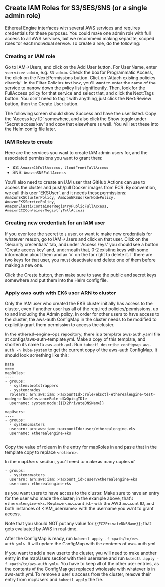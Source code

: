 ## Create IAM Roles for S3/SES/SNS (or a single admin role)

Ethereal Engine interfaces with several AWS services and requires credentials for these purposes. You could make
one admin role with full access to all AWS services, but we recommend making separate, scoped roles for
each individual service. To create a role, do the following:

### Creating an IAM role
Go to IAM->Users, and click on the Add User button. For User Name, enter `<service>-admin`, e.g. `S3-admin`.
Check the box for Programmatic Access, the click on the Next:Permissions button.
Click on 'Attach existing policies directly'. In the Filter Policies text box, you'll want to
enter the name of the service to narrow down the policy list significantly. Then, look for the FullAccess
policy for that service and select that, and click the Next:Tags button. You don't need to tag it with
anything, just click the Next:Review button, then the Create User button.

The following screen should show Success and have the user listed. Copy the 'Access key ID' somewhere, and
also click the Show toggle under 'Secret access key' and copy that elsewhere as well. You will put these
into the Helm config file later.

### IAM Roles to create
Here are the services you want to create IAM admin users for, and the associated permissions you want to
grant them:
 
* S3: `AmazonS3FullAccess, CloudFrontFullAccess`
* SNS: `AmazonSNSFullAccess`

You'll also need to create an IAM user that GitHub Actions can use to access the cluster and push/pull
Docker images from ECR. By convention, we call this user 'EKSUser', and it needs these
permissions: `AmazonEKSClusterPolicy, AmazonEKSWorkerNodePolicy, AmazonEKSServicePolicy, AmazonElasticContainerRegistryPublicFullAccess, AmazonEC2ContainerRegistryFullAccess`

### Creating new credentials for an IAM user
If you ever lose the secret to a user, or want to make new credentials for whatever reason, go to
IAM->Users and click on that user. Click on the 'Security credentials' tab, and under 'Access keys' you
should see a button 'Create access key' and, underneath that, 0-2 existing keys with some information
about them and an 'x' on the far right to delete it. If there are two keys for that user, you 
must deactivate and delete one of them before making a new one.

Click the Create button, then make sure to save the public and secret keys somewhere and put them into
the Helm config file.

### Apply aws-auth with EKS user ARN to cluster

Only the IAM user who created the EKS cluster initially has access to the cluster, even if another
user has all of the required policies/permissions, up to and including the Admin policy. In order
for other users to have access to the cluster, the aws-auth ConfigMap in the cluster needs to be
modified to explicitly grant them permission to access the cluster.

In the ethereal-engine-ops repository, there is a template aws-auth.yaml file at
configs/aws-auth-template.yml. Make a copy of this template, and shorten its name to `aws-auth.yml`. Run 
`kubectl describe configmap aws-auth -n kube-system` to get the current copy of the aws-auth ConfigMap.
It should look something like this:

```
Data
====
mapRoles:
----
- groups:
  - system:bootstrappers
  - system:nodes
  rolearn: arn:aws:iam::<accountId>:role/eksctl-etherealengine-test-nodegro-NodeInstanceRole-dXwOpisgTD1e
  username: system:node:{{EC2PrivateDNSName}}

mapUsers:
----
- groups:
  - system:masters
  userarn: arn:aws:iam::<accountId>:user/etherealengine-eks
  username: etherealengine-eks


```

Copy the value of rolearn in the entry for mapRoles in and paste that in the template copy to replace `<rolearn>`.

In the mapUsers section, you'll need to make as many copies of 

```
- groups:
  - system:masters
  userarn: arn:aws:iam::<account_id>:user/etherealengine-eks
  username: etherealengine-eks
```

as you want users to have access to the cluster. Make sure to have an entry for the user who made the cluster;
in the example above, that's `etherealengine-eks`. Replace <account_id> with the AWS account ID, and 
both instances of <IAM_username> with the username you want to grant access.

Note that you should NOT put any value for `{{EC2PrivateDNSName}}`; that gets evaluated by AWS in real-time. 

After the ConfigMap is ready, run `kubectl apply -f <path/to/aws-auth.yml>`. It will update the ConfigMap
with the contents of aws-auth.yml.

If you want to add a new user to the cluster, you will need to make another entry in the mapUsers section
with their username and run `kubectl apply -f <path/to/aws-auth.yml>`. You have to keep all of the other 
user entries, as the contents of the ConfigMap get replaced wholesale with whatever is in aws-auth.yml.
To remove a user's access from the cluster, remove their entry from mapUsers and `kubectl apply` the file.